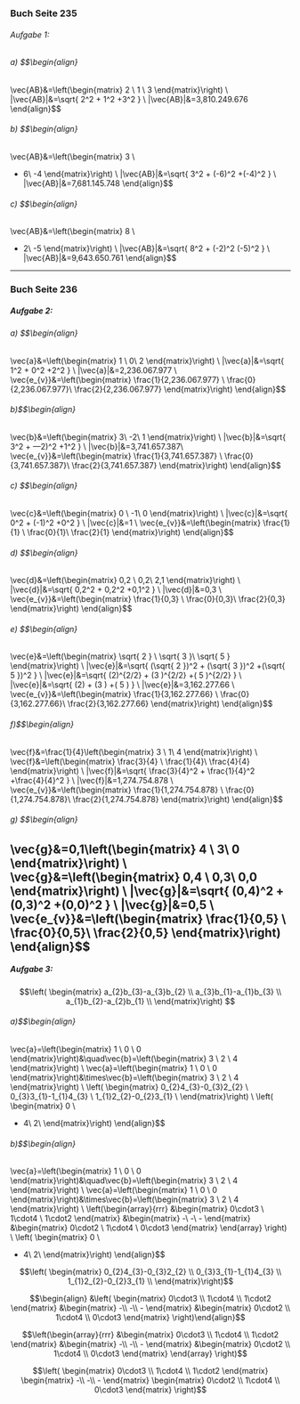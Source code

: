 ### Buch Seite 235
###### Aufgabe 1:
###### a) $$\begin{align}
\vec{AB}&=\left(\begin{matrix}
2 \\
1 \\
3
\end{matrix}\right) \\
|\vec{AB}|&=\sqrt{ 2^2 + 1^2 +3^2 } \\
|\vec{AB}|&=3,810.249.676
\end{align}$$
###### b) $$\begin{align}
\vec{AB}&=\left(\begin{matrix}
3 \\
- 6\\
-4
\end{matrix}\right) \\
|\vec{AB}|&=\sqrt{ 3^2 + (-6)^2 +(-4)^2 } \\
|\vec{AB}|&=7,681.145.748
\end{align}$$
###### c) $$\begin{align}
\vec{AB}&=\left(\begin{matrix}
8 \\
- 2\\
-5
\end{matrix}\right) \\
|\vec{AB}|&=\sqrt{ 8^2 + (-2)^2 (-5)^2 } \\
|\vec{AB}|&=9,643.650.761
\end{align}$$
---
### Buch Seite 236
##### Aufgabe 2:
###### a) $$\begin{align}
\vec{a}&=\left(\begin{matrix}
1 \\
0\\
2
\end{matrix}\right) \\
|\vec{a}|&=\sqrt{ 1^2 + 0^2 +2^2 } \\
|\vec{a}|&=2,236.067.977 \\
\vec{e_{v}}&=\left(\begin{matrix}
\frac{1}{2,236.067.977} \\
\frac{0}{2,236.067.977}\\
\frac{2}{2,236.067.977}
\end{matrix}\right)
\end{align}$$
###### b)$$\begin{align}
\vec{b}&=\left(\begin{matrix}
3\\
-2\\
1
\end{matrix}\right) \\
|\vec{b}|&=\sqrt{ 3^2 + —2)^2 +1^2 } \\
|\vec{b}|&=3,741.657.387\\
\vec{e_{v}}&=\left(\begin{matrix}
\frac{1}{3,741.657.387} \\
\frac{0}{3,741.657.387}\\
\frac{2}{3,741.657.387}
\end{matrix}\right)
\end{align}$$
###### c) $$\begin{align}
\vec{c}&=\left(\begin{matrix}
0 \\
-1\\
0
\end{matrix}\right) \\
|\vec{c}|&=\sqrt{ 0^2 + (-1)^2 +0^2 } \\
|\vec{c}|&=1 \\
\vec{e_{v}}&=\left(\begin{matrix}
\frac{1}{1} \\
\frac{0}{1}\\
\frac{2}{1}
\end{matrix}\right)
\end{align}$$
###### d) $$\begin{align}
\vec{d}&=\left(\begin{matrix}
0,2 \\
0,2\\
2,1
\end{matrix}\right) \\
|\vec{d}|&=\sqrt{ 0,2^2 + 0,2^2 +0,1^2 } \\
|\vec{d}|&=0,3 \\
\vec{e_{v}}&=\left(\begin{matrix}
\frac{1}{0,3} \\
\frac{0}{0,3}\\
\frac{2}{0,3}
\end{matrix}\right)
\end{align}$$
###### e) $$\begin{align}
\vec{e}&=\left(\begin{matrix}
\sqrt{ 2 } \\
\sqrt{ 3 }\\
\sqrt{ 5 }
\end{matrix}\right) \\
|\vec{e}|&=\sqrt{ (\sqrt{ 2 })^2 + (\sqrt{ 3 })^2 +(\sqrt{ 5 })^2 } \\
|\vec{e}|&=\sqrt{ (2)^{2/2} + (3 )^{2/2} +( 5 )^{2/2} } \\
|\vec{e}|&=\sqrt{ (2) + (3 ) +( 5 ) } \\
|\vec{e}|&=3,162.277.66 \\
\vec{e_{v}}&=\left(\begin{matrix}
\frac{1}{3,162.277.66} \\
\frac{0}{3,162.277.66}\\
\frac{2}{3,162.277.66}
\end{matrix}\right)
\end{align}$$
###### f)$$\begin{align}
\vec{f}&=\frac{1}{4}\left(\begin{matrix}
3 \\
1\\
4
\end{matrix}\right) \\
\vec{f}&=\left(\begin{matrix}
\frac{3}{4} \\
\frac{1}{4}\\
\frac{4}{4}
\end{matrix}\right) \\
|\vec{f}|&=\sqrt{ \frac{3}{4}^2 + \frac{1}{4}^2 +\frac{4}{4}^2 } \\
|\vec{f}|&=1,274.754.878 \\
\vec{e_{v}}&=\left(\begin{matrix}
\frac{1}{1,274.754.878} \\
\frac{0}{1,274.754.878}\\
\frac{2}{1,274.754.878}
\end{matrix}\right)
\end{align}$$
###### g) $$\begin{align}
\vec{g}&=0,1\left(\begin{matrix}
4 \\
3\\
0
\end{matrix}\right) \\
\vec{g}&=\left(\begin{matrix}
0,4 \\
0,3\\
0,0
\end{matrix}\right) \\
|\vec{g}|&=\sqrt{ (0,4)^2 + (0,3)^2 +(0,0)^2 } \\
|\vec{g}|&=0,5 \\
\vec{e_{v}}&=\left(\begin{matrix}
\frac{1}{0,5} \\
\frac{0}{0,5}\\
\frac{2}{0,5}
\end{matrix}\right)
\end{align}$$
---
##### Aufgabe 3:

$$\left( \begin{matrix}
a_{2}b_{3}-a_{3}b_{2} \\
a_{3}b_{1}-a_{1}b_{3} \\
a_{1}b_{2}-a_{2}b_{1} \\
\end{matrix}\right)
$$
###### a)$$\begin{align}
\vec{a}=\left(\begin{matrix}
1 \\
0 \\
0
\end{matrix}\right)&\quad\vec{b}=\left(\begin{matrix}
3 \\
2 \\
4
\end{matrix}\right) \\
\vec{a}=\left(\begin{matrix}
1 \\
0 \\
0
\end{matrix}\right)&\times\vec{b}=\left(\begin{matrix}
3 \\
2 \\
4
\end{matrix}\right) \\
\left( \begin{matrix}
0_{2}4_{3}-0_{3}2_{2} \\
0_{3}3_{1}-1_{1}4_{3} \\
1_{1}2_{2}-0_{2}3_{1} \\
\end{matrix}\right) \\
\left( \begin{matrix}
0 \\
- 4\\
 2\\
\end{matrix}\right)
\end{align}$$
###### b)$$\begin{align}
\vec{a}=\left(\begin{matrix}
1 \\
0 \\
0
\end{matrix}\right)&\quad\vec{b}=\left(\begin{matrix}
3 \\
2 \\
4
\end{matrix}\right) \\
\vec{a}=\left(\begin{matrix}
1 \\
0 \\
0
\end{matrix}\right)&\times\vec{b}=\left(\begin{matrix}
3 \\
2 \\
4
\end{matrix}\right) \\
\left(\begin{array}{rrr} &\begin{matrix} 0\cdot3 \\ 1\cdot4 \\ 1\cdot2 \end{matrix} &\begin{matrix} -\\ -\\ - \end{matrix} &\begin{matrix} 0\cdot2 \\ 1\cdot4 \\ 0\cdot3 \end{matrix} \end{array} \right) \\
\left( \begin{matrix}
0 \\
- 4\\
 2\\
\end{matrix}\right)
\end{align}$$


$$\left( \begin{matrix}
0_{2}4_{3}-0_{3}2_{2} \\
0_{3}3_{1}-1_{1}4_{3} \\
1_{1}2_{2}-0_{2}3_{1} \\
\end{matrix}\right)$$

$$\begin{align} &\left( \begin{matrix} 0\cdot3 \\ 1\cdot4 \\ 1\cdot2 \end{matrix} &\begin{matrix} -\\ -\\ - \end{matrix} &\begin{matrix} 0\cdot2 \\ 1\cdot4 \\ 0\cdot3 \end{matrix} \right)\end{align}$$

$$\left(\begin{array}{rrr} &\begin{matrix} 0\cdot3 \\ 1\cdot4 \\ 1\cdot2 \end{matrix} &\begin{matrix} -\\ -\\ - \end{matrix} &\begin{matrix} 0\cdot2 \\ 1\cdot4 \\ 0\cdot3 \end{matrix} \end{array} \right)$$




$$\left( \begin{matrix} 0\cdot3 \\ 1\cdot4 \\ 1\cdot2 \end{matrix} \begin{matrix} -\\ -\\ - \end{matrix} \begin{matrix} 0\cdot2 \\ 1\cdot4 \\ 0\cdot3 \end{matrix} \right)$$

